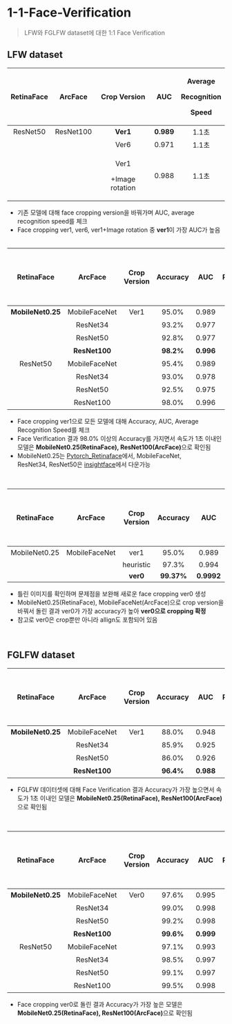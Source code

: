 # 1-1-Face-Verification
> LFW와 FGLFW dataset에 대한 1:1 Face Verification

## LFW dataset

|**RetinaFace**|**ArcFace**|**Crop Version**|**AUC**|<p>**Average**</p><p>**Recognition**</p><p>**Speed**</p>|
| :-: | :-: | :-: | :-: | :-: |
|ResNet50|ResNet100|<strong>Ver1|<strong>0.989|1.1초|
|||Ver6|0.971|1.1초|
|||<p>Ver1</p><p>+Image rotation</p>|0.988|1.1초|
- 기존 모델에 대해 face cropping version을 바꿔가며 AUC, average recognition speed를 체크
- Face cropping ver1, ver6, ver1+Image rotation 중 <strong>ver1</strong>이 가장 AUC가 높음  
  <br>

|**RetinaFace**|**ArcFace**|**Crop Version**|**Accuracy**|**AUC**|<p>**Average**</p><p>**Recognition**</p><p>**Speed**</p>|
| :-: | :-: | :-: | :-: | :-: | :-: |
|<strong>MobileNet0.25|MobileFaceNet|Ver1|95.0%|0.989|0.2초|
||ResNet34||93.2%|0.977|0.4초|
||ResNet50||92.8%|0.977|0.5초|
||<strong>ResNet100||<strong>98.2%|<strong>0.996|<strong>0.9초|
|ResNet50|MobileFaceNet||95.4%|0.989|0.5초|
||ResNet34||93.0%|0.978|0.8초|
||ResNet50||92.5%|0.975|0.9초|
||ResNet100||98.0%|0.996|1.2초|
- Face cropping ver1으로 모든 모델에 대해 Accuracy, AUC, Average Recognition Speed를 체크
- Face Verification 결과 98.0% 이상의 Accuracy를 가지면서 속도가 1초 이내인 모델은 <strong>MobileNet0.25(RetinaFace), ResNet100(ArcFace)</strong>으로 확인됨
- MobileNet0.25는 [Pytorch_Retinaface](https://github.com/biubug6/Pytorch_Retinaface)에서, MobileFaceNet, ResNet34, ResNet50은 [insightface](https://github.com/deepinsight/insightface/wiki/Model-Zoo)에서 다운가능  
<br>

|**RetinaFace**|**ArcFace**|**Crop Version**|**Accuracy**|**AUC**|<p>**Average**</p><p>**Recognition**</p><p>**Speed**</p>|
| :-: | :-: | :-: | :-: | :-: | :-: |
|MobileNet0.25|MobileFaceNet|ver1|95.0%|0.989|0.2초|
|||heuristic|97.3%|0.994||
|||<strong>ver0|<strong>99.37%|<strong>0.9992||
- 틀린 이미지를 확인하며 문제점을 보완해 새로운 face cropping ver0 생성
- MobileNet0.25(RetinaFace), MobileFaceNet(ArcFace)으로 crop version을 바꿔서 돌린 결과 ver0가 가장 accuracy가 높아 <strong>ver0으로 cropping 확정</strong>
- 참고로 ver0은 crop뿐만 아니라 allign도 포함되어 있음  
<br>
  
## FGLFW dataset

|**RetinaFace**|**ArcFace**|**Crop Version**|**Accuracy**|**AUC**|<p>**Average**</p><p>**Recognition**</p><p>**Speed**</p>|
| :-: | :-: | :-: | :-: | :-: | :-: |
|<strong>MobileNet0.25|MobileFaceNet|Ver1|88.0%|0.948|0.2초|
||ResNet34||85.9%|0.925|0.4초|
||ResNet50||86.0%|0.926|0.5초|
||<strong>ResNet100||<strong>96.4%|<strong>0.988|<strong>0.9초|
- FGLFW 데이터셋에 대해 Face Verification 결과 Accuracy가 가장 높으면서 속도가 1초 이내인 모델은 <strong>MobileNet0.25(RetinaFace), ResNet100(ArcFace)</strong>으로 확인됨
<br>

|**RetinaFace**|**ArcFace**|**Crop Version**|**Accuracy**|**AUC**|<p>**Average**</p><p>**Recognition**</p><p>**Speed**</p>|
| :-: | :-: | :-: | :-: | :-: | :-: |
|<strong>MobileNet0.25|MobileFaceNet|Ver0|97.6%|0.995|0.2초|
||ResNet34||99.0%|0.998|0.4초|
||ResNet50||99.2%|0.998|0.5초|
||<strong>ResNet100||<strong>99.6%|<strong>0.999|0.9초|
|ResNet50|MobileFaceNet||97.1%|0.993|0.5초|
||ResNet34||98.5%|0.997|0.8초|
||ResNet50||99.1%|0.997|0.9초|
||ResNet100||99.5%|0.998|1.2초|
- Face cropping ver0로 돌린 결과 Accuracy가 가장 높은 모델은 <strong>MobileNet0.25(RetinaFace), ResNet100(ArcFace)</strong>으로 확인됨
<br>
